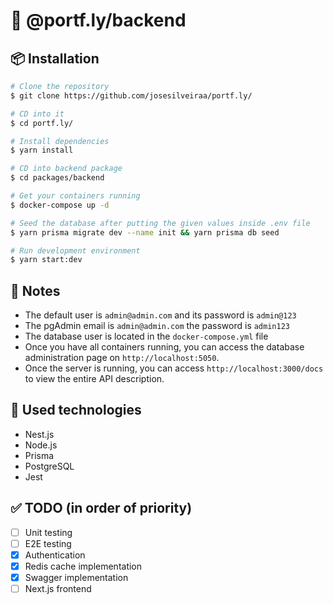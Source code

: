 # :rocket: @portf.ly/backend

## 📦 Installation

```bash
# Clone the repository
$ git clone https://github.com/josesilveiraa/portf.ly/

# CD into it
$ cd portf.ly/

# Install dependencies
$ yarn install

# CD into backend package
$ cd packages/backend

# Get your containers running
$ docker-compose up -d

# Seed the database after putting the given values inside .env file
$ yarn prisma migrate dev --name init && yarn prisma db seed

# Run development environment
$ yarn start:dev
```

## :closed_book: Notes

- The default user is `admin@admin.com` and its password is `admin@123`
- The pgAdmin email is `admin@admin.com` the password is `admin123`
- The database user is located in the `docker-compose.yml` file
- Once you have all containers running, you can access the database administration page on `http://localhost:5050`.
- Once the server is running, you can access `http://localhost:3000/docs` to view the entire API description.

## 🚀 Used technologies

- Nest.js
- Node.js
- Prisma
- PostgreSQL
- Jest

## ✅ TODO (in order of priority)

- [ ] Unit testing
- [ ] E2E testing
- [x] Authentication
- [x] Redis cache implementation
- [x] Swagger implementation
- [ ] Next.js frontend
